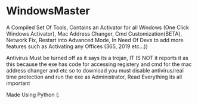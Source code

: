 # WindowsMaster
A Compiled Set Of Tools, Contains an Activator for all Windows (One Click Windows Activator), Mac Address Changer, Cmd Customization(BETA), Network Fix, Restart into Advanced Mode, In Need Of Devs to add more features such as Activating any Offices (365, 2019 etc...))

Antivirus Must be turned off as it says its a trojan, IT IS NOT it reports it as this because the exe has code for accessing registery and cmd for the mac address changer and etc so to download you must disable antivirus/real time protection and run the exe as Administrator, Read Everything its all important


Made Using Python (:
